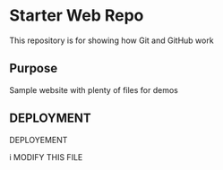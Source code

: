 # Starter Web Repo

This repository is for showing how Git and GitHub work

## Purpose

Sample website with plenty of files for demos

## DEPLOYMENT

DEPLOYEMENT

i MODIFY THIS FILE
